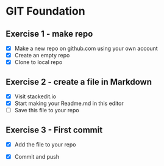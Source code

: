 ﻿# GIT Foundation 
## Exercise 1 - make repo
- [X] Make a new repo on github.com using your own account
- [X] Create an empty repo
- [X] Clone to local repo
## Exercise 2 - create a file in Markdown
- [X] Visit stackedit.io
- [X] Start making your Readme.md in this editor
- [ ] Save this file to your repo
## Exercise 3 - First commit
- [X] Add the file to your repo
- [X] Commit and push

